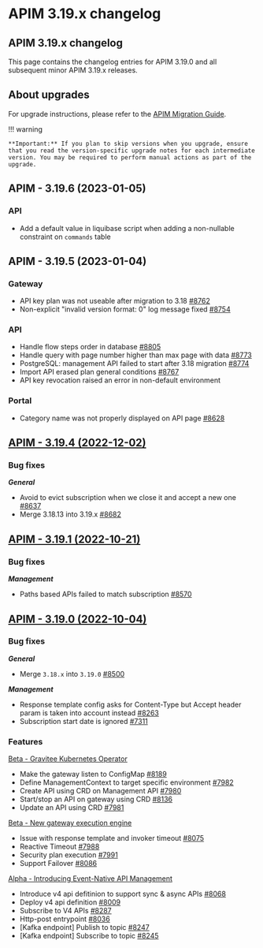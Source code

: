 # APIM 3.19.x changelog

## APIM 3.19.x changelog

This page contains the changelog entries for APIM 3.19.0 and all subsequent minor APIM 3.19.x releases.

## About upgrades

For upgrade instructions, please refer to the [APIM Migration Guide](installation-guide/installation-guide-migration.md).

!!! warning

```
**Important:** If you plan to skip versions when you upgrade, ensure that you read the version-specific upgrade notes for each intermediate version. You may be required to perform manual actions as part of the upgrade.
```

## APIM - 3.19.6 (2023-01-05)

### API

* Add a default value in liquibase script when adding a non-nullable constraint on `commands` table

## APIM - 3.19.5 (2023-01-04)

### Gateway

* API key plan was not useable after migration to 3.18 [#8762](https://github.com/gravitee-io/issues/issues/8762)
* Non-explicit "invalid version format: 0" log message fixed [#8754](https://github.com/gravitee-io/issues/issues/8754)

### API

* Handle flow steps order in database [#8805](https://github.com/gravitee-io/issues/issues/8805)
* Handle query with page number higher than max page with data [#8773](https://github.com/gravitee-io/issues/issues/8773)
* PostgreSQL: management API failed to start after 3.18 migration [#8774](https://github.com/gravitee-io/issues/issues/8774)
* Import API erased plan general conditions [#8767](https://github.com/gravitee-io/issues/issues/8767)
* API key revocation raised an error in non-default environment

### Portal

* Category name was not properly displayed on API page [#8628](https://github.com/gravitee-io/issues/issues/8628)

## [APIM - 3.19.4 (2022-12-02)](https://github.com/gravitee-io/issues/milestone/620?closed=1)

### Bug fixes

_**General**_

* Avoid to evict subscription when we close it and accept a new one [#8637](https://github.com/gravitee-io/issues/issues/8637)
* Merge 3.18.13 into 3.19.x [#8682](https://github.com/gravitee-io/issues/issues/8682)

## [APIM - 3.19.1 (2022-10-21)](https://github.com/gravitee-io/issues/milestone/607?closed=1)

### Bug fixes

_**Management**_

* Paths based APIs failed to match subscription [#8570](https://github.com/gravitee-io/issues/issues/8570)

## [APIM - 3.19.0 (2022-10-04)](https://github.com/gravitee-io/issues/milestone/553?closed=1)

### Bug fixes

_**General**_

* Merge `3.18.x` into `3.19.0` [#8500](https://github.com/gravitee-io/issues/issues/8500)

_**Management**_

* Response template config asks for Content-Type but Accept header param is taken into account instead [#8263](https://github.com/gravitee-io/issues/issues/8263)
* Subscription start date is ignored [#7311](https://github.com/gravitee-io/issues/issues/7311)

### Features

[Beta - Gravitee Kubernetes Operator](broken-reference)

* Make the gateway listen to ConfigMap [#8189](https://github.com/gravitee-io/issues/issues/8189)
* Define ManagementContext to target specific environment [#7982](https://github.com/gravitee-io/issues/issues/7982)
* Create API using CRD on Management API [#7980](https://github.com/gravitee-io/issues/issues/7980)
* Start/stop an API on gateway using CRD [#8136](https://github.com/gravitee-io/issues/issues/8136)
* Update an API using CRD [#7981](https://github.com/gravitee-io/issues/issues/7981)

[Beta - New gateway execution engine](broken-reference)

* Issue with response template and invoker timeout [#8075](https://github.com/gravitee-io/issues/issues/8075)
* Reactive Timeout [#7988](https://github.com/gravitee-io/issues/issues/7988)
* Security plan execution [#7991](https://github.com/gravitee-io/issues/issues/7991)
* Support Failover [#8086](https://github.com/gravitee-io/issues/issues/8086)

[Alpha - Introducing Event-Native API Management](broken-reference)

* Introduce v4 api defitinion to support sync & async APIs [#8068](https://github.com/gravitee-io/issues/issues/8068)
* Deploy v4 api definition [#8009](https://github.com/gravitee-io/issues/issues/8009)
* Subscribe to V4 APIs [#8287](https://github.com/gravitee-io/issues/issues/8287)
* Http-post entrypoint [#8036](https://github.com/gravitee-io/issues/issues/8036)
* \[Kafka endpoint] Publish to topic [#8247](https://github.com/gravitee-io/issues/issues/8247)
* \[Kafka endpoint] Subscribe to topic [#8245](https://github.com/gravitee-io/issues/issues/8245)
